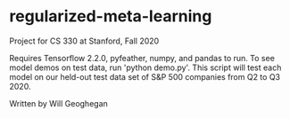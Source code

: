 # regularized-meta-learning

Project for CS 330 at Stanford, Fall 2020

Requires Tensorflow 2.2.0, pyfeather, numpy, and pandas to run.
To see model demos on test data, run 'python demo.py'.
This script will test each model on our held-out test data set of S&P 500
companies from Q2 to Q3 2020.

Written by Will Geoghegan
